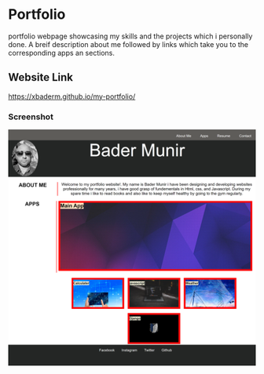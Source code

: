 # Portfolio
portfolio webpage showcasing my skills and the projects which i personally done. A breif description about me followed by links which take you to the corresponding apps an sections. 




## Website Link
https://xbaderm.github.io/my-portfolio/

### Screenshot
![portfolio](./assets/images/portfolio.png)
